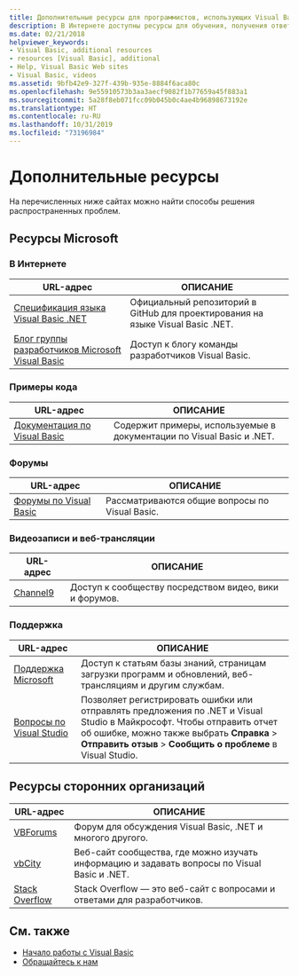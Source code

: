 ```yaml
---
title: Дополнительные ресурсы для программистов, использующих Visual Basic
description: В Интернете доступны ресурсы для обучения, получения ответов на вопросы и дополнительной информации о Visual Basic.
ms.date: 02/21/2018
helpviewer_keywords:
- Visual Basic, additional resources
- resources [Visual Basic], additional
- Help, Visual Basic Web sites
- Visual Basic, videos
ms.assetid: 9bfb42e9-327f-439b-935e-8884f6aca80c
ms.openlocfilehash: 9e55910573b3aa3aecf9082f1b77659a45f883a1
ms.sourcegitcommit: 5a28f8eb071fcc09b045b0c4ae4b96898673192e
ms.translationtype: HT
ms.contentlocale: ru-RU
ms.lasthandoff: 10/31/2019
ms.locfileid: "73196984"
---
```

# <a name="additional-resources"></a>Дополнительные ресурсы

На перечисленных ниже сайтах можно найти способы решения распространенных проблем.

## <a name="microsoft-resources"></a>Ресурсы Microsoft

### <a name="on-the-web"></a>В Интернете

|URL-адрес|ОПИСАНИЕ|
|----------|----------------|
|[Спецификация языка Visual Basic .NET](https://github.com/dotnet/vblang)|Официальный репозиторий в GitHub для проектирования на языке Visual Basic .NET.|
|[Блог группы разработчиков Microsoft Visual Basic](https://devblogs.microsoft.com/vbteam/)|Доступ к блогу команды разработчиков Visual Basic.|

### <a name="code-samples"></a>Примеры кода

|URL-адрес|ОПИСАНИЕ|
|----------|----------------|
|[Документация по Visual Basic](https://github.com/dotnet/samples/tree/master/snippets/visualbasic)|Содержит примеры, используемые в документации по Visual Basic и .NET.|

### <a name="forums"></a>Форумы

|URL-адрес|ОПИСАНИЕ|
|----------|----------------|
|[Форумы по Visual Basic](https://social.msdn.microsoft.com/Forums/vstudio/home?forum=vbgeneral)|Рассматриваются общие вопросы по Visual Basic.|

### <a name="videos-and-webcasts"></a>Видеозаписи и веб-трансляции

|URL-адрес|ОПИСАНИЕ|
|----------|----------------|
|[Channel9](https://channel9.msdn.com/)|Доступ к сообществу посредством видео, вики и форумов.|

### <a name="support"></a>Поддержка

|URL-адрес|ОПИСАНИЕ|
|----------|----------------|
|[Поддержка Microsoft](https://support.microsoft.com)|Доступ к статьям базы знаний, страницам загрузки программ и обновлений, веб-трансляциям и другим службам.|
|[Вопросы по Visual Studio](https://developercommunity.visualstudio.com)|Позволяет регистрировать ошибки или отправлять предложения по .NET и Visual Studio в Майкрософт. Чтобы отправить отчет об ошибке, можно также выбрать **Справка** > **Отправить отзыв** > **Сообщить о проблеме** в Visual Studio.|

## <a name="third-party-resources"></a>Ресурсы сторонних организаций

|URL-адрес|ОПИСАНИЕ|
|----------|----------------|
|[VBForums](http://www.vbforums.com/)|Форум для обсуждения Visual Basic, .NET и многого другого.|
|[vbCity](http://vbcity.com/)|Веб-сайт сообщества, где можно изучать информацию и задавать вопросы по Visual Basic и .NET.|
|[Stack Overflow](https://stackoverflow.com/questions/tagged/vb.net)|Stack Overflow — это веб-сайт с вопросами и ответами для разработчиков.|

## <a name="see-also"></a>См. также

- [Начало работы с Visual Basic](../../visual-basic/getting-started/index.md)
- [Обращайтесь к нам](/visualstudio/ide/feedback-options)
